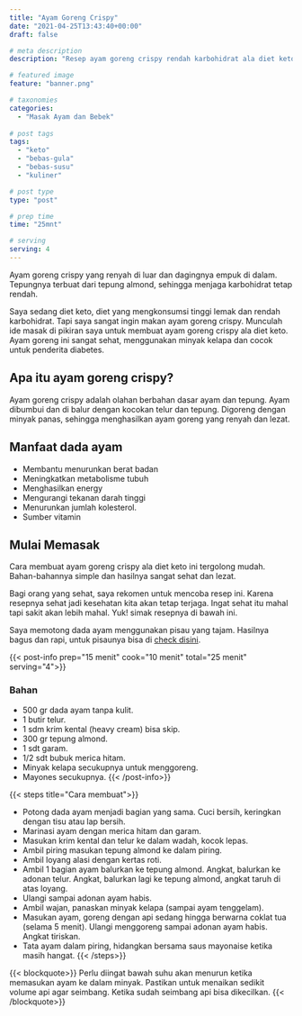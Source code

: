 ```yaml
---
title: "Ayam Goreng Crispy"
date: "2021-04-25T13:43:40+00:00"
draft: false

# meta description
description: "Resep ayam goreng crispy rendah karbohidrat ala diet keto, Sehat dan bergizi."

# featured image
feature: "banner.png"

# taxonomies
categories:
  - "Masak Ayam dan Bebek"
  
# post tags
tags:
  - "keto"
  - "bebas-gula"
  - "bebas-susu"
  - "kuliner"

# post type
type: "post"

# prep time
time: "25mnt"

# serving
serving: 4
---
```

Ayam goreng crispy yang renyah di luar dan dagingnya empuk di dalam. Tepungnya terbuat dari tepung almond, sehingga menjaga karbohidrat tetap rendah.

Saya sedang diet keto, diet yang mengkonsumsi tinggi lemak dan rendah karbohidrat. Tapi saya sangat ingin makan ayam goreng crispy.  Munculah ide masak di pikiran saya untuk membuat ayam goreng crispy ala diet keto. Ayam goreng ini sangat sehat, menggunakan minyak kelapa dan cocok untuk penderita diabetes.

## Apa itu ayam goreng crispy?

Ayam goreng crispy adalah olahan berbahan dasar ayam dan tepung. Ayam dibumbui dan di balur dengan kocokan telur dan tepung. Digoreng dengan minyak panas, sehingga menghasilkan ayam goreng yang renyah dan lezat.

## Manfaat dada ayam

- Membantu menurunkan berat badan
- Meningkatkan metabolisme tubuh
- Menghasilkan energy
- Mengurangi tekanan darah tinggi
- Menurunkan jumlah kolesterol.
- Sumber vitamin

## Mulai Memasak

Cara membuat ayam goreng crispy ala diet keto ini tergolong mudah. Bahan-bahannya simple dan hasilnya sangat sehat dan lezat.

Bagi orang yang sehat, saya rekomen untuk mencoba resep ini. Karena resepnya sehat jadi kesehatan kita akan tetap terjaga. Ingat sehat itu mahal tapi sakit akan lebih mahal. Yuk! simak resepnya di bawah ini.

Saya memotong dada ayam menggunakan pisau yang tajam. Hasilnya bagus dan rapi, untuk pisaunya bisa di [check disini](https://s.click.aliexpress.com/e/_ABJJqr).

{{< post-info prep="15 menit" cook="10 menit" total="25 menit" serving="4">}}

### Bahan

- 500 gr dada ayam tanpa kulit.
- 1 butir telur.
- 1 sdm krim kental (heavy cream) bisa skip.
- 300 gr tepung almond.
- 1 sdt garam.
- 1/2 sdt bubuk merica hitam.
- Minyak kelapa secukupnya untuk menggoreng.
- Mayones secukupnya.
{{< /post-info>}}

{{< steps title="Cara membuat">}}
-  Potong dada ayam menjadi bagian yang sama. Cuci bersih, keringkan dengan tisu atau lap bersih.
- Marinasi ayam dengan merica hitam dan garam.
- Masukan krim kental dan telur ke dalam wadah, kocok lepas.
- Ambil piring masukan tepung almond ke dalam piring.
- Ambil loyang alasi dengan kertas roti.
- Ambil 1 bagian ayam balurkan ke tepung almond. Angkat, balurkan ke adonan telur. Angkat, balurkan lagi ke tepung almond, angkat taruh di atas loyang.
- Ulangi sampai adonan ayam habis.
- Ambil wajan, panaskan minyak kelapa (sampai ayam tenggelam).
- Masukan ayam, goreng dengan api sedang hingga berwarna coklat tua (selama 5 menit). Ulangi menggoreng sampai adonan ayam habis. Angkat tiriskan.
- Tata ayam dalam piring, hidangkan bersama saus mayonaise ketika masih hangat.
{{< /steps>}}

{{< blockquote>}}
Perlu diingat bawah suhu akan menurun ketika memasukan ayam ke dalam minyak. Pastikan untuk menaikan sedikit volume api agar seimbang. Ketika sudah seimbang api bisa dikecilkan.
{{< /blockquote>}}
